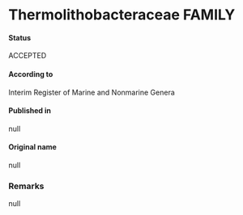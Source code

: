 Thermolithobacteraceae FAMILY
=======

#### Status
ACCEPTED

#### According to
Interim Register of Marine and Nonmarine Genera

#### Published in
null

#### Original name
null

### Remarks
null